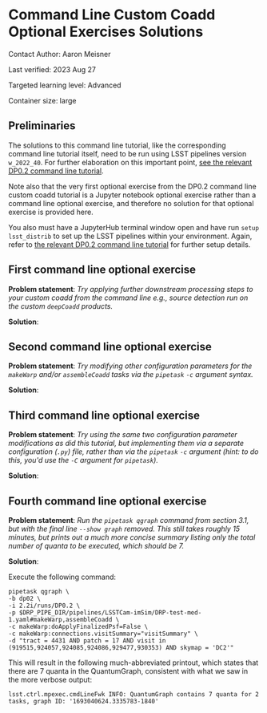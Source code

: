# Command Line Custom Coadd Optional Exercises Solutions

Contact Author: Aaron Meisner

Last verified: 2023 Aug 27

Targeted learning level: Advanced

Container size: large

## Preliminaries

The solutions to this command line tutorial, like the corresponding command line tutorial itself, need to be run using LSST pipelines version `w_2022_40`. For further elaboration on this important point, [see the relevant DP0.2 command line tutorial](https://dp0-2.lsst.io/tutorials-examples/cmdline-custom-coadd.html).

Note also that the very first optional exercise from the DP0.2 command line custom coadd tutorial is a Jupyter notebook optional exercise rather than a command line optional exercise, and therefore no solution for that optional exercise is provided here.

You also must have a JupyterHub terminal window open and have run `setup lsst_distrib` to set up the LSST pipelines within your environment. Again, refer to [the relevant DP0.2 command line tutorial](https://dp0-2.lsst.io/tutorials-examples/cmdline-custom-coadd.html) for further setup details.

## First command line optional exercise

**Problem statement**: *Try applying further downstream processing steps to your custom coadd from the command line e.g., source detection run on the custom ``deepCoadd`` products.*

**Solution**:

## Second command line optional exercise

**Problem statement**: *Try modifying other configuration parameters for the ``makeWarp`` and/or ``assembleCoadd`` tasks via the ``pipetask`` ``-c`` argument syntax.*

**Solution**:

## Third command line optional exercise

**Problem statement**: *Try using the same two configuration parameter modifications as did this tutorial, but implementing them via a separate configuration (``.py``) file, rather than via the ``pipetask`` ``-c`` argument (hint: to do this, you'd use the ``-C`` argument for ``pipetask``).*

**Solution**:

## Fourth command line optional exercise

**Problem statement**: *Run the ``pipetask qgraph`` command from section 3.1, but with the final line ``--show graph`` removed. This still takes roughly 15 minutes, but prints out a much more concise summary listing only the total number of quanta to be executed, which should be 7.*

**Solution**:

Execute the following command:

```
pipetask qgraph \
-b dp02 \
-i 2.2i/runs/DP0.2 \
-p $DRP_PIPE_DIR/pipelines/LSSTCam-imSim/DRP-test-med-1.yaml#makeWarp,assembleCoadd \
-c makeWarp:doApplyFinalizedPsf=False \
-c makeWarp:connections.visitSummary="visitSummary" \
-d "tract = 4431 AND patch = 17 AND visit in (919515,924057,924085,924086,929477,930353) AND skymap = 'DC2'"
```

This will result in the following much-abbreviated printout, which states that there are 7 quanta in the QuantumGraph, consistent with what we saw in the more verbose output:

```
lsst.ctrl.mpexec.cmdLineFwk INFO: QuantumGraph contains 7 quanta for 2 tasks, graph ID: '1693040624.3335783-1840'
```
